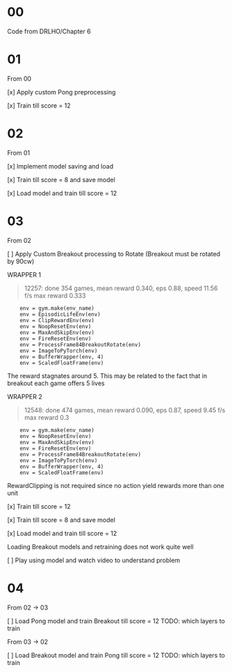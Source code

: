 00
===

Code from DRLHO/Chapter 6

01
===

From 00

[x] Apply custom Pong preprocessing

[x] Train till score = 12

02
===

From 01

[x] Implement model saving and load

[x] Train till score = 8 and save model

[x] Load model and train till score = 12

03
===

From 02

[ ] Apply Custom Breakout processing to Rotate (Breakout must be rotated by 90cw)

WRAPPER 1

> 12257: done 354 games, mean reward 0.340, eps 0.88, speed 11.56 f/s max reward 0.333

```
    env = gym.make(env_name)
    env = EpisodicLifeEnv(env)
    env = ClipRewardEnv(env)
    env = NoopResetEnv(env)
    env = MaxAndSkipEnv(env)
    env = FireResetEnv(env)
    env = ProcessFrame84BreakoutRotate(env)
    env = ImageToPyTorch(env)
    env = BufferWrapper(env, 4)
    env = ScaledFloatFrame(env)
```

The reward stagnates around 5. This may be related to the fact that in breakout each game offers 5 lives

WRAPPER 2

> 12548: done 474 games, mean reward 0.090, eps 0.87, speed 9.45 f/s max reward 0.3

```
    env = gym.make(env_name)
    env = NoopResetEnv(env)
    env = MaxAndSkipEnv(env)
    env = FireResetEnv(env)
    env = ProcessFrame84BreakoutRotate(env)
    env = ImageToPyTorch(env)
    env = BufferWrapper(env, 4)
    env = ScaledFloatFrame(env)
```

RewardClipping is not required since no action yield rewards more than one unit

[x] Train till score = 12

[x] Train till score = 8 and save model

[x] Load model and train till score = 12

Loading Breakout models and retraining does not work quite well

[ ] Play using model and watch video to understand problem

04
===

From 02 -> 03

[ ] Load Pong model and train Breakout till score = 12 TODO: which layers to train

From 03 -> 02

[ ] Load Breakout model and train Pong till score = 12 TODO: which layers to train